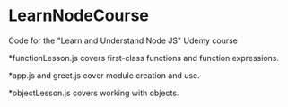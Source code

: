 # LearnNodeCourse
Code for the "Learn and Understand Node JS" Udemy course

*functionLesson.js covers first-class functions and function expressions.

*app.js and greet.js cover module creation and use.

*objectLesson.js covers working with objects.